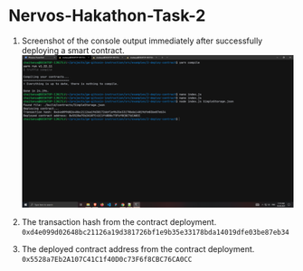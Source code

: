 # Nervos-Hakathon-Task-2

1. Screenshot of the console output immediately after successfully deploying a smart contract.
![image](deployment.png)

2. The transaction hash from the contract deployment.
`0xd4e099d02648bc21126a19d381726bf1e9b35e33178bda14019dfe03be87eb34`

3. The deployed contract address from the contract deployment.
`0x5528a7Eb2A107C41C1f40D0c73F6f8CBC76CA0CC`
